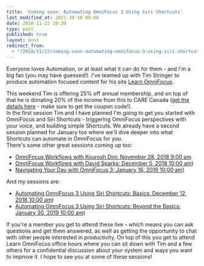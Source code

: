```yaml
---
title: 'Coming soon: Automating OmniFocus 3 Using Siri Shortcuts'
last_modified_at: 2021-10-10 00:00
date: 2018-11-22 10:30
type: post
published: true
layout: post
redirect_from:
  - "/2018/11/22/coming-soon-automating-omnifocus-3-using-siri-shortcuts.html"
---
```

Everyone loves Automation, or at least what it can do for them - and I'm a big fan (you may have guessed!). I've teamed up with Tim Stringer to produce automation focused content for his site <a href="https://learnomnifocus.com/?ref=16">Learn OmniFocus</a>.  

<!--more-->

This weekend Tim is offering 25% off annual membership, and on top of that he is donating 20% of the income from this to CARE Canada (<a href="https://learnomnifocus.com/black-friday-giving-tuesday-2018/?ref=16">get the details here</a> - make sure to get the coupon code!).  
In the first session Tim and I have planned I'm going to get you started with OmniFocus and Siri Shortcuts - triggering OmniFocus perspectives with your voice, and building simple Shortcuts. We already have a second session planned for January too where we'll dive deeper into what Shortcuts can automate in OmniFocus for you.  
There's some other great sessions coming up too:  
<ul>
<li><a href="https://learnomnifocus.com/live/2018-11-28-omnifocus-workflows-with-kourosh-dini/?ref=16">OmniFocus Workflows with Kourosh Dini: November 28, 2018 9:00 am</a></li>
<li><a href="https://learnomnifocus.com/live/2018-12-05-omnifocus-workflows-with-david-sparks/?ref=16">OmniFocus Workflows with David Sparks: December 5, 2018 10:00 am</a>)</li>
<li><a href="https://learnomnifocus.com/live/2019-01-16-navigating-your-day-with-omnifocus-3/?ref=16">Navigating Your Day with OmniFocus 3: January 16, 2019 10:00 am</a>)</li>
</ul>
And my sessions are:  
<ul>
<li><a href="https://learnomnifocus.com/live/2018-12-12-automating-omnifocus-3-using-siri-shortcuts-basics/?ref=16">Automating OmniFocus 3 Using Siri Shortcuts: Basics: December 12, 2018 10:00 am</a>)</li>
<li><a href="https://learnomnifocus.com/live/2019-01-30-automating-omnifocus-3-using-siri-shortcuts-beyond-basics/?ref=16">Automating OmniFocus 3 Using Siri Shortcuts: Beyond the Basics: January 30, 2019 10:00 am</a>)</li>
</ul>
If you're a member you get to attend these live - which means you can ask questions and get them answered, as well as getting the opportunity to chat with other people interested in productivity. On top of this you get to attend Learn OmniFocus office hours where you can sit down with Tim and a few others for a confidential discussion about your system and ways you want to improve it.  
I hope to see you at some of these sessions!  
